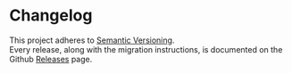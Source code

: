 # Changelog

This project adheres to [Semantic Versioning](http://semver.org).  
Every release, along with the migration instructions, is documented on the Github [Releases](https://github.com/wellyshen/react-cool-img/releases) page.
